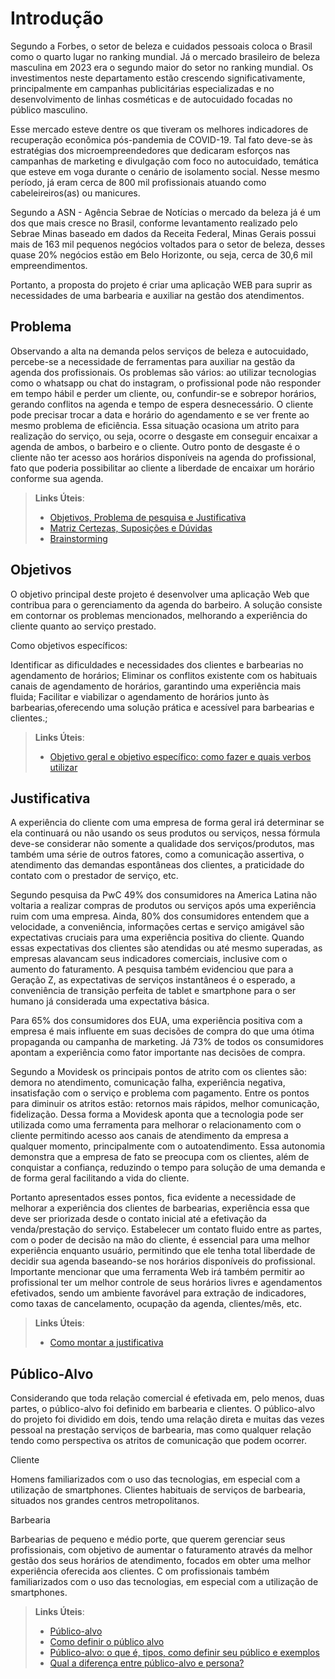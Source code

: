 # Introdução

Segundo a Forbes, o setor de beleza e cuidados pessoais coloca o Brasil como o quarto lugar no ranking mundial. Já o mercado brasileiro de beleza masculina em 2023 era o segundo maior do setor no ranking mundial. Os investimentos neste departamento estão crescendo significativamente, principalmente em campanhas publicitárias especializadas e no desenvolvimento de linhas cosméticas e de autocuidado focadas no público masculino. 

Esse mercado esteve dentre os que tiveram os melhores indicadores de recuperação econômica pós-pandemia de COVID-19. Tal fato deve-se às estratégias dos microempreendedores que dedicaram esforços nas campanhas de marketing e divulgação com foco no autocuidado, temática que esteve em voga durante o cenário de isolamento social. Nesse mesmo período, já eram cerca de 800 mil profissionais atuando como cabeleireiros(as) ou manicures.

Segundo a ASN - Agência Sebrae de Notícias o mercado da beleza já é um dos que mais cresce no Brasil, conforme levantamento realizado pelo Sebrae Minas baseado em dados da Receita Federal, Minas Gerais possui mais de 163 mil pequenos negócios voltados para o setor de beleza, desses quase 20% negócios estão em Belo Horizonte, ou seja, cerca de 30,6 mil empreendimentos.

Portanto, a proposta do projeto é criar uma aplicação WEB para suprir as necessidades de uma barbearia e auxiliar na gestão dos atendimentos.

## Problema
Observando a alta na demanda pelos serviços de beleza e autocuidado, percebe-se a necessidade de ferramentas para auxiliar na gestão da agenda dos profissionais. Os problemas são vários: ao utilizar tecnologias como o whatsapp ou chat do instagram, o profissional pode não responder em tempo hábil e perder um cliente, ou, confundir-se e sobrepor horários, gerando conflitos na agenda e tempo de espera desnecessário. O cliente pode precisar trocar a data e horário do agendamento e se ver frente ao mesmo problema de eficiência. Essa situação ocasiona um atrito para realização do serviço, ou seja, ocorre o desgaste em conseguir encaixar a agenda de ambos, o barbeiro e o cliente. Outro ponto de desgaste é o cliente não ter acesso aos horários disponíveis na agenda do profissional, fato que poderia possibilitar ao cliente a liberdade de encaixar um horário conforme sua agenda. 

> **Links Úteis**:
> - [Objetivos, Problema de pesquisa e Justificativa](https://medium.com/@versioparole/objetivos-problema-de-pesquisa-e-justificativa-c98c8233b9c3)
> - [Matriz Certezas, Suposições e Dúvidas](https://medium.com/educa%C3%A7%C3%A3o-fora-da-caixa/matriz-certezas-suposi%C3%A7%C3%B5es-e-d%C3%BAvidas-fa2263633655)
> - [Brainstorming](https://www.euax.com.br/2018/09/brainstorming/)

## Objetivos

O objetivo principal deste projeto é desenvolver uma aplicação Web que contribua para o gerenciamento da agenda do barbeiro. A solução consiste em contornar os problemas mencionados, melhorando a experiência do cliente quanto ao serviço prestado. 

Como objetivos específicos: 

Identificar as dificuldades e necessidades dos clientes e barbearias no agendamento de horários;
Eliminar os conflitos existente com os habituais canais de agendamento de horários, garantindo uma experiência mais fluida;
Facilitar e viabilizar o agendamento de horários junto às barbearias,oferecendo uma solução prática e acessível para barbearias e clientes.;
 
> **Links Úteis**:
> - [Objetivo geral e objetivo específico: como fazer e quais verbos utilizar](https://blog.mettzer.com/diferenca-entre-objetivo-geral-e-objetivo-especifico/)

## Justificativa

A experiência do cliente com uma empresa de forma geral irá determinar se ela continuará ou não usando os seus produtos ou serviços, nessa fórmula deve-se considerar não somente a qualidade dos serviços/produtos, mas também uma série de outros fatores, como a comunicação assertiva, o atendimento das demandas espontâneas dos clientes, a praticidade do contato com o prestador de serviço, etc. 

Segundo pesquisa da PwC 49% dos consumidores na America Latina não voltaria a realizar compras de produtos ou serviços após uma experiência ruim com uma empresa. Ainda, 80% dos consumidores entendem que a velocidade, a conveniência, informações certas e serviço amigável são expectativas cruciais para uma experiência positiva do cliente. Quando essas expectativas dos clientes são atendidas ou até mesmo superadas, as empresas alavancam seus indicadores comerciais, inclusive com o aumento do faturamento. A pesquisa também evidenciou que para a Geração Z, as expectativas de serviços instantâneos é o esperado, a conveniência de transição perfeita de tablet e smartphone para o ser humano já considerada uma expectativa básica. 

Para 65% dos consumidores dos EUA, uma experiência positiva com a empresa é mais influente em suas decisões de compra do que uma ótima propaganda ou campanha de marketing. Já 73% de todos os consumidores apontam a experiência como fator importante nas decisões de compra.
 
Segundo a Movidesk os principais pontos de atrito com os clientes são: demora no atendimento, comunicação falha, experiência negativa, insatisfação com o serviço e problema com pagamento. Entre os pontos para diminuir os atritos estão: retornos mais rápidos, melhor comunicação, fidelização. Dessa forma a Movidesk aponta que a tecnologia pode ser utilizada como uma ferramenta para melhorar o relacionamento com o cliente permitindo acesso aos canais de atendimento da empresa a qualquer momento, principalmente com o autoatendimento. Essa autonomia demonstra que a empresa de fato se preocupa com os clientes, além de conquistar a confiança, reduzindo o tempo para solução de uma demanda e de forma geral facilitando a vida do cliente.

Portanto apresentados esses pontos, fica evidente a necessidade de melhorar a experiência dos clientes de barbearias, experiência essa que deve ser priorizada desde o contato inicial até a efetivação da venda/prestação do serviço. Estabelecer um contato fluido entre as partes, com o poder de decisão na mão do cliente, é essencial para uma melhor experiência enquanto usuário, permitindo que ele tenha total liberdade de decidir sua agenda baseando-se nos horários disponíveis do profissional. Importante mencionar que uma ferramenta Web irá também permitir ao profissional ter um melhor controle de seus horários livres e agendamentos efetivados, sendo um ambiente favorável para extração de indicadores, como taxas de cancelamento, ocupação da agenda, clientes/mês, etc.



> **Links Úteis**:
> - [Como montar a justificativa](https://guiadamonografia.com.br/como-montar-justificativa-do-tcc/)

## Público-Alvo

Considerando que toda relação comercial é efetivada em, pelo menos, duas partes, o público-alvo foi definido em barbearia e clientes. 
O público-alvo do projeto foi dividido em dois, tendo uma relação direta e muitas das vezes pessoal na prestação serviços de barbearia, mas como qualquer relação tendo como perspectiva os atritos de comunicação que podem ocorrer.

Cliente

Homens familiarizados com o uso das tecnologias, em especial com a utilização de smartphones. Clientes habituais de serviços de barbearia, situados nos grandes centros metropolitanos. 

Barbearia

Barbearias de pequeno e médio porte, que querem gerenciar seus profissionais, com objetivo de aumentar o faturamento através da melhor gestão dos seus horários de atendimento,  focados em obter uma melhor experiência oferecida aos clientes. C om profissionais também familiarizados com o uso das tecnologias, em especial com a utilização de smartphones.


> **Links Úteis**:
> - [Público-alvo](https://blog.hotmart.com/pt-br/publico-alvo/)
> - [Como definir o público alvo](https://exame.com/pme/5-dicas-essenciais-para-definir-o-publico-alvo-do-seu-negocio/)
> - [Público-alvo: o que é, tipos, como definir seu público e exemplos](https://klickpages.com.br/blog/publico-alvo-o-que-e/)
> - [Qual a diferença entre público-alvo e persona?](https://rockcontent.com/blog/diferenca-publico-alvo-e-persona/)
